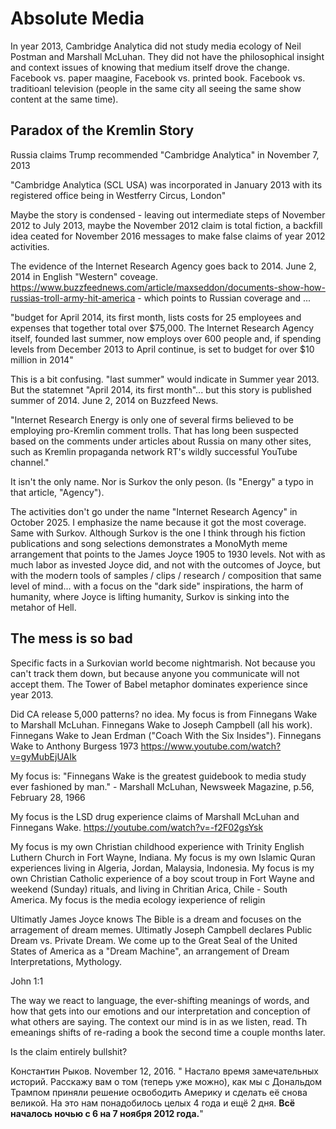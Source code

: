 # Absolute Media

In year 2013, Cambridge Analytica did not study media ecology of Neil Postman and Marshall McLuhan. They did not have the philosophical insight and context issues of knowing that medium itself drove the change. Facebook vs. paper maagine, Facebook vs. printed book. Facebook vs. traditioanl television (people in the same city all seeing the same show content at the same time).

## Paradox of the Kremlin Story

Russia claims Trump recommended "Cambridge Analytica" in November 7, 2013

"Cambridge Analytica (SCL USA) was incorporated in January 2013 with its registered office being in Westferry Circus, London"

Maybe the story is condensed - leaving out intermediate steps of November 2012 to July 2013, maybe the November 2012 claim is total fiction, a backfill idea ceated for November 2016 messages to make false claims of year 2012 activities.

The evidence of the Internet Research Agency goes back to 2014. June 2, 2014 in English "Western" coveage. https://www.buzzfeednews.com/article/maxseddon/documents-show-how-russias-troll-army-hit-america - which points to Russian coverage and ...

"budget for April 2014, its first month, lists costs for 25 employees and expenses that together total over $75,000. The Internet Research Agency itself, founded last summer, now employs over 600 people and, if spending levels from December 2013 to April continue, is set to budget for over $10 million in 2014"

This is a bit confusing. "last summer" would indicate in Summer year 2013. But the statemnet "April 2014, its first month"... but this story is published summer of 2014. June 2, 2014 on Buzzfeed News.

"Internet Research Energy is only one of several firms believed to be employing pro-Kremlin comment trolls. That has long been suspected based on the comments under articles about Russia on many other sites, such as Kremlin propaganda network RT's wildly successful YouTube channel."

It isn't the only name. Nor is Surkov the only peson. (Is "Energy" a typo in that article, "Agency").

The activities don't go under the name "Internet Research Agency" in October 2025. I emphasize the name because it got the most coverage. Same with Surkov. Although Surkov is the one I think through his fiction publications and song selections demonstrates a MonoMyth meme arrangement that points to the James Joyce 1905 to 1930 levels. Not with as much labor as invested Joyce did, and not with the outcomes of Joyce, but with the modern tools of samples / clips / research / composition that same level of mind... with a focus on the "dark side" inspirations, the harm of humanity, where Joyce is lifting humanity, Surkov is sinking into the metahor of Hell.

## The mess is so bad

Specific facts in a Surkovian world become nightmarish. Not because you can't track them down, but because anyone you communicate will not accept them. The Tower of Babel metaphor dominates experience since year 2013.

Did CA release 5,000 patterns? no idea. My focus is from Finnegans Wake to Marshall McLuhan. Finnegans Wake to Joseph Campbell (all his work). Finnegans Wake to Jean Erdman ("Coach With the Six Insides"). Finnegans Wake to Anthony Burgess 1973 https://www.youtube.com/watch?v=gyMubEjUAIk

My focus is: "Finnegans Wake is the greatest guidebook to media study ever fashioned by man." - Marshall McLuhan, Newsweek Magazine, p.56, February 28, 1966

My focus is the LSD drug experience claims of Marshall McLuhan and Finnegans Wake.  https://youtube.com/watch?v=-f2F02gsYsk

My focus is my own Christian childhood experience with Trinity English Luthern Church in Fort Wayne, Indiana. My focus is my own Islamic Quran experiences living in Algeria, Jordan, Malaysia, Indonesia. My focus is my own Christian Catholic experience of a boy scout troup in Fort Wayne and weekend (Sunday) rituals, and living in Chritian Arica, Chile - South America.  My focus is the media ecology iexperience of religin 

Ultimatly James Joyce knows The Bible is a dream and focuses on the arragement of dream memes. Ultimatly Joseph Campbell declares Public Dream vs. Private Dream. We come up to the Great Seal of the United States of America as a "Dream Machine", an arrangement of Dream Interpretations, Mythology.

John 1:1 

The way we react to language, the ever-shifting meanings of words, and how that gets into our emotions and our interpretation and conception of what others are saying. The context our mind is in as we listen, read. Th emeanings shifts of re-rading a book the second time a couple months later.

Is the claim entirely bullshit?

Константин Рыков. November 12, 2016. "
Настало время замечательных историй. Расскажу вам о том (теперь уже можно), как мы с Дональдом Трампом приняли решение освободить Америку и сделать её снова великой. На это нам понадобилось целых 4 года и ещё 2 дня. **Всё началось ночью с 6 на 7 ноября 2012 года.**"


